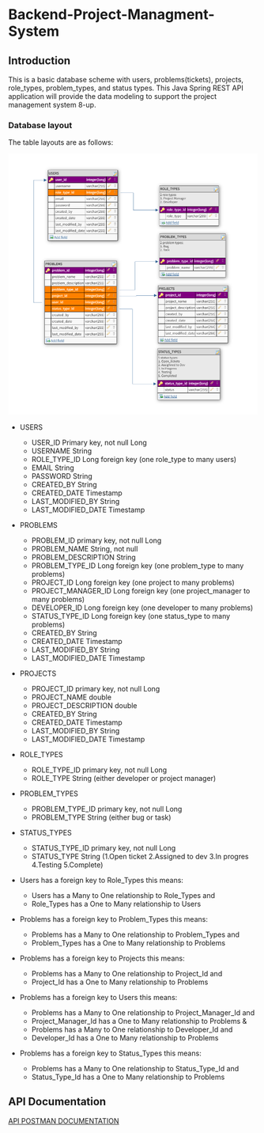 # Backend-Project-Managment-System

## Introduction

This is a basic database scheme with users, problems(tickets), projects, role_types, problem_types, and status types. 
This Java Spring REST API application will provide the data modeling to support the project management system 8-up.

### Database layout

The table layouts are as follows:

![Image of Database Layout](3NFPMS.png)

* USERS
    * USER_ID Primary key, not null Long
    * USERNAME String
    * ROLE_TYPE_ID Long foreign key (one role_type to many users)
    * EMAIL String
    * PASSWORD String
    * CREATED_BY String
    * CREATED_DATE Timestamp
    * LAST_MODIFIED_BY String
    * LAST_MODIFIED_DATE Timestamp

* PROBLEMS
    * PROBLEM_ID primary key, not null Long
    * PROBLEM_NAME String, not null
    * PROBLEM_DESCRIPTION String
    * PROBLEM_TYPE_ID Long foreign key (one problem_type to many problems)
    * PROJECT_ID Long foreign key (one project to many problems)
    * PROJECT_MANAGER_ID Long foreign key (one project_manager to many problems)
    * DEVELOPER_ID Long foreign key (one developer to many problems)
    * STATUS_TYPE_ID Long foreign key (one status_type to many problems)
    * CREATED_BY String
    * CREATED_DATE Timestamp
    * LAST_MODIFIED_BY String
    * LAST_MODIFIED_DATE Timestamp

* PROJECTS
    * PROJECT_ID primary key, not null Long 
    * PROJECT_NAME double
    * PROJECT_DESCRIPTION double
    * CREATED_BY String
    * CREATED_DATE Timestamp
    * LAST_MODIFIED_BY String
    * LAST_MODIFIED_DATE Timestamp

* ROLE_TYPES
    * ROLE_TYPE_ID primary key, not null Long 
    * ROLE_TYPE String (either developer or project manager)

* PROBLEM_TYPES
    * PROBLEM_TYPE_ID primary key, not null Long 
    * PROBLEM_TYPE String (either bug or task)

* STATUS_TYPES
    * STATUS_TYPE_ID primary key, not null Long 
    * STATUS_TYPE String (1.Open ticket 2.Assigned to dev 3.In progres 4.Testing 5.Complete)

* Users has a foreign key to Role_Types this means:
    * Users has a Many to One relationship to Role_Types and
    * Role_Types has a One to Many relationship to Users

* Problems has a foreign key to Problem_Types this means:
    * Problems has a Many to One relationship to Problem_Types and
    * Problem_Types has a One to Many relationship to Problems

* Problems has a foreign key to Projects this means:
    * Problems has a Many to One relationship to Project_Id and
    * Project_Id has a One to Many relationship to Problems 

* Problems has a foreign key to Users this means:
    * Problems has a Many to One relationship to Project_Manager_Id and
    * Project_Manager_Id has a One to Many relationship to Problems 
      &
    * Problems has a Many to One relationship to Developer_Id and
    * Developer_Id has a One to Many relationship to Problems 

* Problems has a foreign key to Status_Types this means:
    * Problems has a Many to One relationship to Status_Type_Id and
    * Status_Type_Id has a One to Many relationship to Problems 


## API Documentation
<a href="https://documenter.getpostman.com/view/14315106/Tz5jfg2r">API POSTMAN DOCUMENTATION</a>